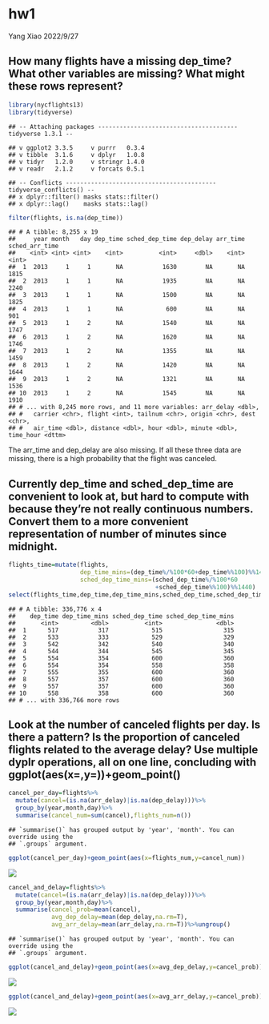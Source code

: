 hw1
================
Yang Xiao
2022/9/27

## How many flights have a missing dep\_time? What other variables are missing? What might these rows represent?

``` r
library(nycflights13)
library(tidyverse)
```

    ## -- Attaching packages --------------------------------------- tidyverse 1.3.1 --

    ## v ggplot2 3.3.5     v purrr   0.3.4
    ## v tibble  3.1.6     v dplyr   1.0.8
    ## v tidyr   1.2.0     v stringr 1.4.0
    ## v readr   2.1.2     v forcats 0.5.1

    ## -- Conflicts ------------------------------------------ tidyverse_conflicts() --
    ## x dplyr::filter() masks stats::filter()
    ## x dplyr::lag()    masks stats::lag()

``` r
filter(flights, is.na(dep_time))
```

    ## # A tibble: 8,255 x 19
    ##     year month   day dep_time sched_dep_time dep_delay arr_time sched_arr_time
    ##    <int> <int> <int>    <int>          <int>     <dbl>    <int>          <int>
    ##  1  2013     1     1       NA           1630        NA       NA           1815
    ##  2  2013     1     1       NA           1935        NA       NA           2240
    ##  3  2013     1     1       NA           1500        NA       NA           1825
    ##  4  2013     1     1       NA            600        NA       NA            901
    ##  5  2013     1     2       NA           1540        NA       NA           1747
    ##  6  2013     1     2       NA           1620        NA       NA           1746
    ##  7  2013     1     2       NA           1355        NA       NA           1459
    ##  8  2013     1     2       NA           1420        NA       NA           1644
    ##  9  2013     1     2       NA           1321        NA       NA           1536
    ## 10  2013     1     2       NA           1545        NA       NA           1910
    ## # ... with 8,245 more rows, and 11 more variables: arr_delay <dbl>,
    ## #   carrier <chr>, flight <int>, tailnum <chr>, origin <chr>, dest <chr>,
    ## #   air_time <dbl>, distance <dbl>, hour <dbl>, minute <dbl>, time_hour <dttm>

The arr\_time and dep\_delay are also missing. If all these three data
are missing, there is a high probability that the flight was canceled.

## Currently dep\_time and sched\_dep\_time are convenient to look at, but hard to compute with because they’re not really continuous numbers. Convert them to a more convenient representation of number of minutes since midnight.

``` r
flights_time=mutate(flights,
                    dep_time_mins=(dep_time%/%100*60+dep_time%%100)%%1440,
                    sched_dep_time_mins=(sched_dep_time%/%100*60
                                         +sched_dep_time%%100)%%1440)
select(flights_time,dep_time,dep_time_mins,sched_dep_time,sched_dep_time_mins)
```

    ## # A tibble: 336,776 x 4
    ##    dep_time dep_time_mins sched_dep_time sched_dep_time_mins
    ##       <int>         <dbl>          <int>               <dbl>
    ##  1      517           317            515                 315
    ##  2      533           333            529                 329
    ##  3      542           342            540                 340
    ##  4      544           344            545                 345
    ##  5      554           354            600                 360
    ##  6      554           354            558                 358
    ##  7      555           355            600                 360
    ##  8      557           357            600                 360
    ##  9      557           357            600                 360
    ## 10      558           358            600                 360
    ## # ... with 336,766 more rows

## Look at the number of canceled flights per day. Is there a pattern? Is the proportion of canceled flights related to the average delay? Use multiple dyplr operations, all on one line, concluding with ggplot(aes(x=,y=))+geom\_point()

``` r
cancel_per_day=flights%>%
  mutate(cancel=(is.na(arr_delay)|is.na(dep_delay)))%>%
  group_by(year,month,day)%>%
  summarise(cancel_num=sum(cancel),flights_num=n())
```

    ## `summarise()` has grouped output by 'year', 'month'. You can override using the
    ## `.groups` argument.

``` r
ggplot(cancel_per_day)+geom_point(aes(x=flights_num,y=cancel_num))
```

![](README_files/figure-gfm/unnamed-chunk-3-1.png)<!-- -->

``` r
cancel_and_delay=flights%>%
  mutate(cancel=(is.na(arr_delay)|is.na(dep_delay)))%>%
  group_by(year,month,day)%>%
  summarise(cancel_prob=mean(cancel),
            avg_dep_delay=mean(dep_delay,na.rm=T),
            avg_arr_delay=mean(arr_delay,na.rm=T))%>%ungroup()
```

    ## `summarise()` has grouped output by 'year', 'month'. You can override using the
    ## `.groups` argument.

``` r
ggplot(cancel_and_delay)+geom_point(aes(x=avg_dep_delay,y=cancel_prob))
```

![](README_files/figure-gfm/unnamed-chunk-3-2.png)<!-- -->

``` r
ggplot(cancel_and_delay)+geom_point(aes(x=avg_arr_delay,y=cancel_prob))
```

![](README_files/figure-gfm/unnamed-chunk-3-3.png)<!-- -->
